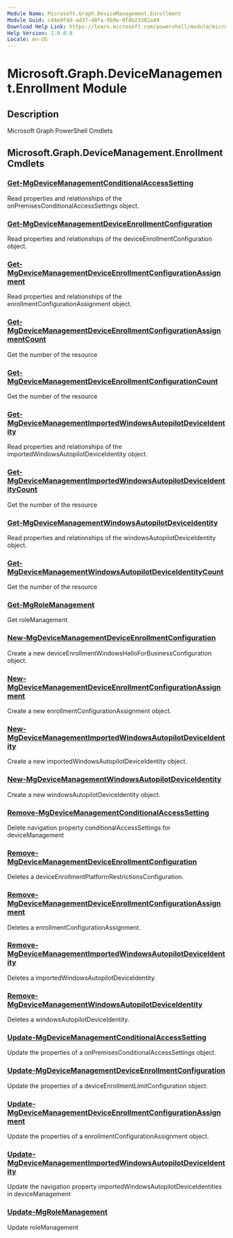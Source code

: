 ```yaml
---
Module Name: Microsoft.Graph.DeviceManagement.Enrollment
Module Guid: c44e9fdd-ad37-40fa-9b9e-0f4b23382a49
Download Help Link: https://learn.microsoft.com/powershell/module/microsoft.graph.devicemanagement.enrollment
Help Version: 1.0.0.0
Locale: en-US
---
```


# Microsoft.Graph.DeviceManagement.Enrollment Module
## Description
Microsoft Graph PowerShell Cmdlets

## Microsoft.Graph.DeviceManagement.Enrollment Cmdlets
### [Get-MgDeviceManagementConditionalAccessSetting](Get-MgDeviceManagementConditionalAccessSetting.md)
Read properties and relationships of the onPremisesConditionalAccessSettings object.

### [Get-MgDeviceManagementDeviceEnrollmentConfiguration](Get-MgDeviceManagementDeviceEnrollmentConfiguration.md)
Read properties and relationships of the deviceEnrollmentConfiguration object.

### [Get-MgDeviceManagementDeviceEnrollmentConfigurationAssignment](Get-MgDeviceManagementDeviceEnrollmentConfigurationAssignment.md)
Read properties and relationships of the enrollmentConfigurationAssignment object.

### [Get-MgDeviceManagementDeviceEnrollmentConfigurationAssignmentCount](Get-MgDeviceManagementDeviceEnrollmentConfigurationAssignmentCount.md)
Get the number of the resource

### [Get-MgDeviceManagementDeviceEnrollmentConfigurationCount](Get-MgDeviceManagementDeviceEnrollmentConfigurationCount.md)
Get the number of the resource

### [Get-MgDeviceManagementImportedWindowsAutopilotDeviceIdentity](Get-MgDeviceManagementImportedWindowsAutopilotDeviceIdentity.md)
Read properties and relationships of the importedWindowsAutopilotDeviceIdentity object.

### [Get-MgDeviceManagementImportedWindowsAutopilotDeviceIdentityCount](Get-MgDeviceManagementImportedWindowsAutopilotDeviceIdentityCount.md)
Get the number of the resource

### [Get-MgDeviceManagementWindowsAutopilotDeviceIdentity](Get-MgDeviceManagementWindowsAutopilotDeviceIdentity.md)
Read properties and relationships of the windowsAutopilotDeviceIdentity object.

### [Get-MgDeviceManagementWindowsAutopilotDeviceIdentityCount](Get-MgDeviceManagementWindowsAutopilotDeviceIdentityCount.md)
Get the number of the resource

### [Get-MgRoleManagement](Get-MgRoleManagement.md)
Get roleManagement

### [New-MgDeviceManagementDeviceEnrollmentConfiguration](New-MgDeviceManagementDeviceEnrollmentConfiguration.md)
Create a new deviceEnrollmentWindowsHelloForBusinessConfiguration object.

### [New-MgDeviceManagementDeviceEnrollmentConfigurationAssignment](New-MgDeviceManagementDeviceEnrollmentConfigurationAssignment.md)
Create a new enrollmentConfigurationAssignment object.

### [New-MgDeviceManagementImportedWindowsAutopilotDeviceIdentity](New-MgDeviceManagementImportedWindowsAutopilotDeviceIdentity.md)
Create a new importedWindowsAutopilotDeviceIdentity object.

### [New-MgDeviceManagementWindowsAutopilotDeviceIdentity](New-MgDeviceManagementWindowsAutopilotDeviceIdentity.md)
Create a new windowsAutopilotDeviceIdentity object.

### [Remove-MgDeviceManagementConditionalAccessSetting](Remove-MgDeviceManagementConditionalAccessSetting.md)
Delete navigation property conditionalAccessSettings for deviceManagement

### [Remove-MgDeviceManagementDeviceEnrollmentConfiguration](Remove-MgDeviceManagementDeviceEnrollmentConfiguration.md)
Deletes a deviceEnrollmentPlatformRestrictionsConfiguration.

### [Remove-MgDeviceManagementDeviceEnrollmentConfigurationAssignment](Remove-MgDeviceManagementDeviceEnrollmentConfigurationAssignment.md)
Deletes a enrollmentConfigurationAssignment.

### [Remove-MgDeviceManagementImportedWindowsAutopilotDeviceIdentity](Remove-MgDeviceManagementImportedWindowsAutopilotDeviceIdentity.md)
Deletes a importedWindowsAutopilotDeviceIdentity.

### [Remove-MgDeviceManagementWindowsAutopilotDeviceIdentity](Remove-MgDeviceManagementWindowsAutopilotDeviceIdentity.md)
Deletes a windowsAutopilotDeviceIdentity.

### [Update-MgDeviceManagementConditionalAccessSetting](Update-MgDeviceManagementConditionalAccessSetting.md)
Update the properties of a onPremisesConditionalAccessSettings object.

### [Update-MgDeviceManagementDeviceEnrollmentConfiguration](Update-MgDeviceManagementDeviceEnrollmentConfiguration.md)
Update the properties of a deviceEnrollmentLimitConfiguration object.

### [Update-MgDeviceManagementDeviceEnrollmentConfigurationAssignment](Update-MgDeviceManagementDeviceEnrollmentConfigurationAssignment.md)
Update the properties of a enrollmentConfigurationAssignment object.

### [Update-MgDeviceManagementImportedWindowsAutopilotDeviceIdentity](Update-MgDeviceManagementImportedWindowsAutopilotDeviceIdentity.md)
Update the navigation property importedWindowsAutopilotDeviceIdentities in deviceManagement

### [Update-MgRoleManagement](Update-MgRoleManagement.md)
Update roleManagement

